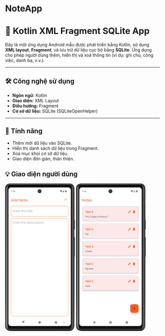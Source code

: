 # NoteApp
# 📱 Kotlin XML Fragment SQLite App

Đây là một ứng dụng Android mẫu được phát triển bằng Kotlin, sử dụng **XML layout**, **Fragment**, và lưu trữ dữ liệu cục bộ bằng **SQLite**. Ứng dụng cho phép người dùng thêm, hiển thị và xoá thông tin (ví dụ: ghi chú, công việc, danh bạ, v.v.).

---

## 🛠️ Công nghệ sử dụng

- **Ngôn ngữ:** Kotlin
- **Giao diện:** XML Layout
- **Điều hướng:** Fragment
- **Cơ sở dữ liệu:** SQLite (SQLiteOpenHelper)

---

## 🎯 Tính năng

- Thêm mới dữ liệu vào SQLite.
- Hiển thị danh sách dữ liệu trong Fragment.
- Xoá mục khỏi cơ sở dữ liệu.
- Giao diện đơn giản, thân thiện.

## 💡 Giao diện người dùng

<p float="left">
  <img src="img/addnote.png" width="45%" />
  <img src="img/showdata.png" width="45%" />
</p>
